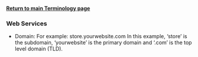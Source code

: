 #### [Return to main Terminology page](https://github.com/hydropero/Terminology)

### Web Services
  - Domain: 
     For example: store.yourwebsite.com
     In this example, ‘store’ is the subdomain, ‘yourwebsite’ is the primary domain and ‘.com’ is the top level domain (TLD).
